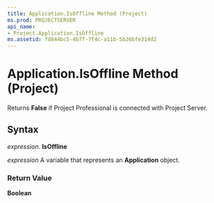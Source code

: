 ```yaml
---
title: Application.IsOffline Method (Project)
ms.prod: PROJECTSERVER
api_name:
- Project.Application.IsOffline
ms.assetid: fd844bc5-4b7f-7f4c-a11b-5b26bfe314d2
---
```



# Application.IsOffline Method (Project)

Returns  **False** if Project Professional is connected with Project Server.


## Syntax

 _expression_. **IsOffline**

 _expression_ A variable that represents an **Application** object.


### Return Value

 **Boolean**


